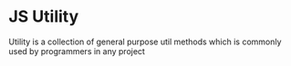 # JS Utility
Utility is a collection of general purpose util methods which is commonly used by programmers in any project

